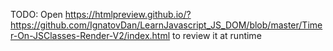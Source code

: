 TODO: Open https://htmlpreview.github.io/?https://github.com/IgnatovDan/LearnJavascript_JS_DOM/blob/master/Timer-On-JSClasses-Render-V2/index.html to review it at runtime
